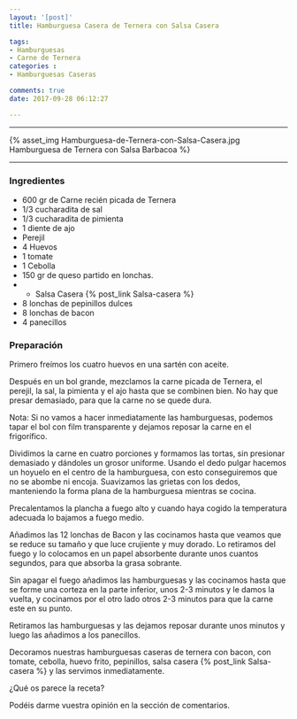```yaml
---
layout: '[post]'
title: Hamburguesa Casera de Ternera con Salsa Casera

tags:
- Hamburguesas
- Carne de Ternera
categories :
- Hamburguesas Caseras

comments: true
date: 2017-09-28 06:12:27

---
```

---
{% asset_img Hamburguesa-de-Ternera-con-Salsa-Casera.jpg Hamburguesa de Ternera con Salsa Barbacoa %}


---


### Ingredientes

- 600 gr de Carne recién picada de Ternera
- 1/3 cucharadita de sal
- 1/3 cucharadita de pimienta
- 1 diente de ajo
- Perejil
- 4 Huevos
- 1 tomate
- 1 Cebolla
- 150 gr de queso partido en lonchas.
- - Salsa Casera {% post_link Salsa-casera %}
- 8 lonchas de pepinillos dulces
- 8 lonchas de bacon
- 4 panecillos

### Preparación

Primero freímos los cuatro huevos en una sartén con aceite.

Después en un bol grande, mezclamos la carne picada de Ternera, el perejil, la sal, la pimienta y el ajo hasta que se combinen bien. No
hay que presar demasiado, para que la carne no se quede dura.

Nota: Si no vamos a hacer inmediatamente las hamburguesas, podemos tapar el bol con film transparente y dejamos reposar la carne en el frigorífico.

Dividimos la carne en cuatro porciones y formamos las tortas, sin presionar demasiado y dándoles un grosor uniforme. Usando el dedo pulgar hacemos un hoyuelo en el centro de la hamburguesa, con esto conseguiremos que no se abombe ni encoja.
Suavizamos las grietas con los dedos, manteniendo la forma plana de la hamburguesa mientras se cocina.

Precalentamos la plancha a fuego alto y cuando haya cogido la temperatura adecuada lo bajamos a fuego medio.

Añadimos las 12 lonchas de Bacon y las cocinamos hasta que veamos que se reduce su tamaño y que luce crujiente y muy dorado. Lo retiramos del fuego y lo colocamos en un papel absorbente durante unos cuantos segundos, para que absorba la grasa sobrante.

Sin apagar el fuego añadimos las hamburguesas y las cocinamos hasta que se forme una corteza en la parte inferior, unos
2-3 minutos y le damos la vuelta, y cocinamos por el otro lado otros 2-3 minutos para que la carne este en su punto.

Retiramos las hamburguesas y las dejamos reposar durante unos minutos y luego las añadimos a los panecillos.

Decoramos nuestras hamburguesas caseras de ternera con bacon, con tomate, cebolla, huevo frito, pepinillos, salsa casera {% post_link Salsa-casera %} y las servimos inmediatamente.

¿Qué os parece la receta?

Podéis darme vuestra opinión en la sección de comentarios.
